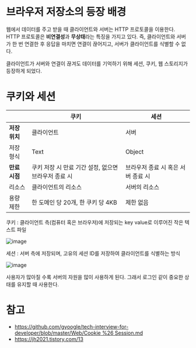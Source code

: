 # 브라우저 저장소의 등장 배경

웹에서 데이터를 주고 받을 때 클라이언트와 서버는 HTTP 프로토콜을 이용한다. HTTP 프로토콜은 **비연결성**과 **무상태**라는 특징을 가지고 있다. 즉, 클라이언트와 서버가 한 번 연결한 후 응답을 마치면 연결이 끊어지고, 서버가 클라이언트를 식별할 수 없다.

클라이언트가 서버와 연결이 끊겨도 데이터를 기억하기 위해 세션, 쿠키, 웹 스토리지가 등장하게 되었다.

# 쿠키와 세션

|               | 쿠키                                                 | 세션                               |
| ------------- | ---------------------------------------------------- | ---------------------------------- |
| **저장 위치** | 클라이언트                                           | 서버                               |
| 저장 형식     | Text                                                 | Object                             |
| **만료 시점** | 쿠키 저장 시 만료 기간 설정, 없으면 브라우저 종료 시 | 브라우저 종료 시 혹은 서버 종료 시 |
| 리소스        | 클라이언트의 리소스                                  | 서버의 리소스                      |
| 용량 제한     | 한 도메인 당 20개, 한 쿠키 당 4KB                    | 제한 없음                          |

쿠키 : 클라이언트 측(컴퓨터 혹은 브라우저)에 저장되는 key value로 이루어진 작은 텍스트 파일

![image](https://github.com/user-attachments/assets/91386096-9fa1-4b56-bdbb-afc552b2b0c7)

세션 : 서버 측에 저장되며, 고유의 세션 ID를 저장하여 클라이언트를 식별하는 방식

![image](https://github.com/user-attachments/assets/6d982331-d726-4ad0-aba0-d4521056151d)

사용자가 많아질 수록 서버의 자원을 많이 사용하게 된다. 그래서 로그인 같이 중요한 상태를 유지할 때 사용한다.

# 참고

- [https://github.com/gyoogle/tech-interview-for-developer/blob/master/Web/Cookie %26 Session.md](https://github.com/gyoogle/tech-interview-for-developer/blob/master/Web/Cookie%20%26%20Session.md)
- https://jh2021.tistory.com/13
